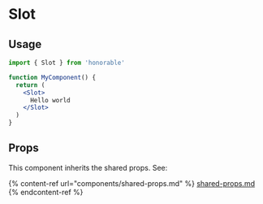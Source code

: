# Slot

## Usage

```jsx
import { Slot } from 'honorable'

function MyComponent() {
  return (
    <Slot>
      Hello world
    </Slot>
  )
}
```

## Props

This component inherits the shared props. See:

{% content-ref url="components/shared-props.md" %}
[shared-props.md](components/shared-props.md)
{% endcontent-ref %}

